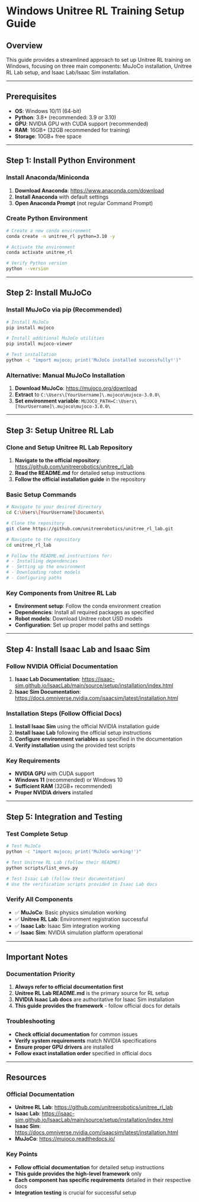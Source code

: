 # Windows Unitree RL Training Setup Guide

## Overview
This guide provides a streamlined approach to set up Unitree RL training on Windows, focusing on three main components: MuJoCo installation, Unitree RL Lab setup, and Isaac Lab/Isaac Sim installation.

---

## Prerequisites
- **OS**: Windows 10/11 (64-bit)
- **Python**: 3.8+ (recommended: 3.9 or 3.10)
- **GPU**: NVIDIA GPU with CUDA support (recommended)
- **RAM**: 16GB+ (32GB recommended for training)
- **Storage**: 10GB+ free space

---

## Step 1: Install Python Environment

### Install Anaconda/Miniconda
1. **Download Anaconda**: https://www.anaconda.com/download
2. **Install Anaconda** with default settings
3. **Open Anaconda Prompt** (not regular Command Prompt)

### Create Python Environment
```bash
# Create a new conda environment
conda create -n unitree_rl python=3.10 -y

# Activate the environment
conda activate unitree_rl

# Verify Python version
python --version
```

---

## Step 2: Install MuJoCo

### Install MuJoCo via pip (Recommended)
```bash
# Install MuJoCo
pip install mujoco

# Install additional MuJoCo utilities
pip install mujoco-viewer

# Test installation
python -c "import mujoco; print('MuJoCo installed successfully!')"
```

### Alternative: Manual MuJoCo Installation
1. **Download MuJoCo**: https://mujoco.org/download
2. **Extract** to `C:\Users\[YourUsername]\.mujoco\mujoco-3.0.0\`
3. **Set environment variable**: `MUJOCO_PATH=C:\Users\[YourUsername]\.mujoco\mujoco-3.0.0\`

---

## Step 3: Setup Unitree RL Lab

### Clone and Setup Unitree RL Lab Repository
1. **Navigate to the official repository**: https://github.com/unitreerobotics/unitree_rl_lab
2. **Read the README.md** for detailed setup instructions
3. **Follow the official installation guide** in the repository

### Basic Setup Commands
```bash
# Navigate to your desired directory
cd C:\Users\[YourUsername]\Documents\

# Clone the repository
git clone https://github.com/unitreerobotics/unitree_rl_lab.git

# Navigate to the repository
cd unitree_rl_lab

# Follow the README.md instructions for:
# - Installing dependencies
# - Setting up the environment
# - Downloading robot models
# - Configuring paths
```

### Key Components from Unitree RL Lab
- **Environment setup**: Follow the conda environment creation
- **Dependencies**: Install all required packages as specified
- **Robot models**: Download Unitree robot USD models
- **Configuration**: Set up proper model paths and settings

---

## Step 4: Install Isaac Lab and Isaac Sim

### Follow NVIDIA Official Documentation
1. **Isaac Lab Documentation**: https://isaac-sim.github.io/IsaacLab/main/source/setup/installation/index.html
2. **Isaac Sim Documentation**: https://docs.omniverse.nvidia.com/isaacsim/latest/installation.html

### Installation Steps (Follow Official Docs)
1. **Install Isaac Sim** using the official NVIDIA installation guide
2. **Install Isaac Lab** following the official setup instructions
3. **Configure environment variables** as specified in the documentation
4. **Verify installation** using the provided test scripts

### Key Requirements
- **NVIDIA GPU** with CUDA support
- **Windows 11** (recommended) or Windows 10
- **Sufficient RAM** (32GB+ recommended)
- **Proper NVIDIA drivers** installed

---

## Step 5: Integration and Testing

### Test Complete Setup
```bash
# Test MuJoCo
python -c "import mujoco; print('MuJoCo working!')"

# Test Unitree RL Lab (follow their README)
python scripts/list_envs.py

# Test Isaac Lab (follow their documentation)
# Use the verification scripts provided in Isaac Lab docs
```

### Verify All Components
- ✅ **MuJoCo**: Basic physics simulation working
- ✅ **Unitree RL Lab**: Environment registration successful
- ✅ **Isaac Lab**: Isaac Sim integration working
- ✅ **Isaac Sim**: NVIDIA simulation platform operational

---

## Important Notes

### Documentation Priority
1. **Always refer to official documentation first**
2. **Unitree RL Lab README.md** is the primary source for RL setup
3. **NVIDIA Isaac Lab docs** are authoritative for Isaac Sim installation
4. **This guide provides the framework** - follow official docs for details

### Troubleshooting
- **Check official documentation** for common issues
- **Verify system requirements** match NVIDIA specifications
- **Ensure proper GPU drivers** are installed
- **Follow exact installation order** specified in official docs

---

## Resources

### Official Documentation
- **Unitree RL Lab**: https://github.com/unitreerobotics/unitree_rl_lab
- **Isaac Lab**: https://isaac-sim.github.io/IsaacLab/main/source/setup/installation/index.html
- **Isaac Sim**: https://docs.omniverse.nvidia.com/isaacsim/latest/installation.html
- **MuJoCo**: https://mujoco.readthedocs.io/

### Key Points
- **Follow official documentation** for detailed setup instructions
- **This guide provides the high-level framework** only
- **Each component has specific requirements** detailed in their respective docs
- **Integration testing** is crucial for successful setup
